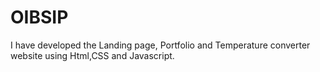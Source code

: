 # OIBSIP
I have developed the Landing page, Portfolio and Temperature converter website using Html,CSS and Javascript. 
